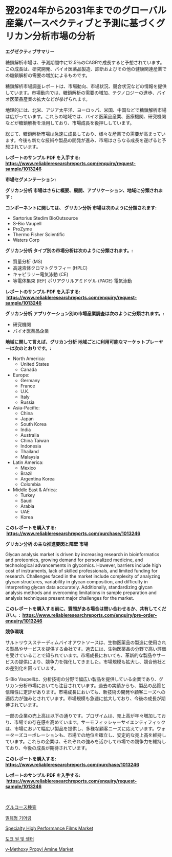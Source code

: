 <p><h1>翌2024年から2031年までのグローバル産業パースペクティブと予測に基づくグリカン分析市場の分析</h1></p><p><strong>エグゼクティブサマリー</strong></p>
<p><p>糖鎖解析市場は、予測期間中に12.5％のCAGRで成長すると予想されています。この成長は、研究開発、バイオ医薬品製造、診断およびその他の健康関連産業での糖鎖解析の需要の増加によるものです。</p><p>糖鎖解析市場調査レポートは、市場動向、市場状況、競合状況などの情報を提供しています。市場動向では、糖鎖解析の需要の増加、テクノロジーの進歩、バイオ医薬品産業の拡大などが挙げられます。</p><p>地理的には、北米、アジア太平洋、ヨーロッパ、米国、中国などで糖鎖解析市場は広がっています。これらの地域では、バイオ医薬品産業、医療機関、研究機関などが糖鎖解析を活用しており、市場成長を後押ししています。</p><p>総じて、糖鎖解析市場は急速に成長しており、様々な産業での需要が高まっています。今後も新たな技術や製品の開発が進み、市場はさらなる成長を遂げると予想されています。</p></p>
<p><strong>レポートのサンプル PDF を入手する: <a href="https://www.reliableresearchreports.com/enquiry/request-sample/1013246">https://www.reliableresearchreports.com/enquiry/request-sample/1013246</a></strong></p>
<p><strong>市場セグメンテーション:</strong></p>
<p><strong> グリカン分析 市場はさらに概要、展開、アプリケーション、地域に分類されます :</strong></p>
<p><strong>コンポーネントに関しては、 グリカン分析 市場は次のように分類されます: &nbsp;</strong></p>
<p><ul><li>Sartorius Stedim BioOutsource</li><li>S-Bio Vaupell</li><li>ProZyme</li><li>Thermo Fisher Scientific</li><li>Waters Corp</li></ul></p>
<p><strong> グリカン分析 タイプ別の市場分析は次のように分類されます。:</strong></p>
<p><ul><li>質量分析 (MS)</li><li>高速液体クロマトグラフィー (HPLC)</li><li>キャピラリー電気泳動 (CE)</li><li>等電体集束 (IEF) ポリアクリルアミドゲル (PAGE) 電気泳動</li></ul></p>
<p><strong>レポートのサンプル PDF を入手する: &nbsp;<a href="https://www.reliableresearchreports.com/enquiry/request-sample/1013246">https://www.reliableresearchreports.com/enquiry/request-sample/1013246</a></strong></p>
<p><strong> グリカン分析 アプリケーション別の市場産業調査は次のように分類されます。:</strong></p>
<p><ul><li>研究機関</li><li>バイオ医薬品企業</li></ul></p>
<p><strong>地域に関して言えば、グリカン分析 地域ごとに利用可能なマーケットプレーヤーは次のとおりです。:</strong></p>
<p><ul>
    <li>
        North America:
        <ul>
            <li>United States</li>
            <li>Canada</li>
        </ul>
    </li>
    <li>
        Europe:
        <ul>
            <li>Germany</li>
            <li>France</li>
            <li>U.K.</li>
            <li>Italy</li>
            <li>Russia</li>
        </ul>
    </li>
    <li>
        Asia-Pacific:
        <ul>
            <li>China</li>
            <li>Japan</li>
            <li>South Korea</li>
            <li>India</li>
            <li>Australia</li>
            <li>China Taiwan</li>
            <li>Indonesia</li>
            <li>Thailand</li>
            <li>Malaysia</li>
        </ul>
    </li>
    <li>
        Latin America:
        <ul>
            <li>Mexico</li>
            <li>Brazil</li>
            <li>Argentina Korea</li>
            <li>Colombia</li>
        </ul>
    </li>
    <li>
        Middle East & Africa:
        <ul>
            <li>Turkey</li>
            <li>Saudi</li>
            <li>Arabia</li>
            <li>UAE</li>
            <li>Korea</li>
        </ul>
    </li>
    </ul></p>
<p><strong>このレポートを購入する: &nbsp;<a href="https://www.reliableresearchreports.com/purchase/1013246">https://www.reliableresearchreports.com/purchase/1013246</a></strong></p>
<p><strong>グリカン分析 の主な推進要因と障壁 市場</strong></p>
<p><p>Glycan analysis market is driven by increasing research in bioinformatics and proteomics, growing demand for personalized medicine, and technological advancements in glycomics. However, barriers include high cost of instruments, lack of skilled professionals, and limited funding for research. Challenges faced in the market include complexity of analyzing glycan structures, variability in glycan composition, and difficulty in interpreting glycan data accurately. Additionally, standardizing glycan analysis methods and overcoming limitations in sample preparation and analysis techniques present major challenges for the market.</p></p>
<p><strong>このレポートを購入する前に、質問がある場合は問い合わせるか、共有してください。:&nbsp; <a href="https://www.reliableresearchreports.com/enquiry/pre-order-enquiry/1013246">https://www.reliableresearchreports.com/enquiry/pre-order-enquiry/1013246</a></strong></p>
<p><strong>競争環境</strong></p>
<p><p>サルトリウスステーディムバイオアウトソースは、生物医薬品の製造に使用される製品やサービスを提供する会社です。過去には、生物医薬品の分野で高い評価を受けていることで知られています。市場成長においても、革新的な製品やサービスの提供により、競争力を強化してきました。市場規模も拡大し、競合他社との差別化を図っています。</p><p>S-Bio Vaupellは、分析技術の分野で幅広い製品を提供している企業であり、グリカン分析市場においても注目されています。過去の実績からも、製品の品質と信頼性に定評があります。市場成長においても、新技術の開発や顧客ニーズへの適応力が強みとされています。市場規模も急速に拡大しており、今後の成長が期待されています。</p><p>一部の企業の売上高は以下の通りです。プロザイムは、売上高が年々増加しており、市場での存在感を高めています。サーモフィッシャーサイエンティフィックは、市場において幅広い製品を提供し、多様な顧客ニーズに応えています。ウォーターズコーポレーションも、市場での地位を確立し、安定的な売上高を維持しています。これらの企業は、それぞれの強みを活かして市場での競争力を維持しており、今後の成長が期待されています。</p></p>
<p><strong>このレポートを購入する: &nbsp; <a href="https://www.reliableresearchreports.com/purchase/1013246">https://www.reliableresearchreports.com/purchase/1013246</a></strong></p>
<p><strong>レポートのサンプル PDF を入手する: &nbsp;<a href="https://www.reliableresearchreports.com/enquiry/request-sample/1013246">https://www.reliableresearchreports.com/enquiry/request-sample/1013246</a></strong><strong></strong></p>
<p>&nbsp;</p>
<p><p><a href="https://github.com/zjkmgcs938405/Market-Research-Report-List-1/blob/main/4486279194143.md">グルコース検査</a></p><p><a href="https://github.com/laholand/Market-Research-Report-List-2/blob/main/5925433193836.md">밀폐형 기어링</a></p><p><a href="https://issuu.com/reportprime-2/docs/specialty-high-performance-films-ma_0099340d0f531a">Specialty High Performance Films Market</a></p><p><a href="https://github.com/vsnao330707/Market-Research-Report-List-1/blob/main/6093006193837.md">도크 씰 및 쉘터</a></p><p><a href="https://shimmer-gardenia-37a.notion.site/Methoxy-Propyl-Amine-Market-Size-Global-Industry-Overview-Market-Segmentation-and-Forecast-2024-t-88ad339721b64cb7b2219f9af809607b">γ-Methoxy Propyl Amine Market</a></p></p>